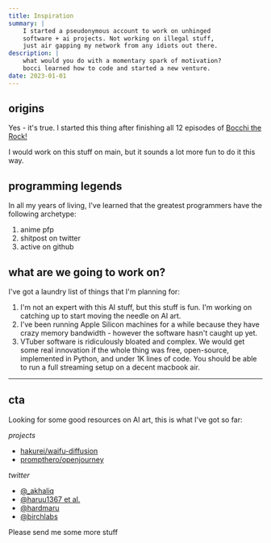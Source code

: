 ```yaml
---
title: Inspiration
summary: |
    I started a pseudonymous account to work on unhinged
    software + ai projects. Not working on illegal stuff,
    just air gapping my network from any idiots out there.
description: |
    what would you do with a momentary spark of motivation?
    bocci learned how to code and started a new venture.
date: 2023-01-01
---
```


## origins
Yes - it's true. I started this thing after finishing all
12 episodes of
[Bocchi the Rock!](https://en.wikipedia.org/wiki/Bocchi_the_Rock!)

I would work on this stuff on main, but it sounds a lot
more fun to do it this way. 

## programming legends
In all my years of living, I've learned that the greatest
programmers have the following archetype:

1. anime pfp 
2. shitpost on twitter
3. active on github

## what are we going to work on?
I've got a laundry list of things that I'm planning for:

1. I'm not an expert with this AI stuff, but this stuff
is fun. I'm working on catching up to start moving the
needle on AI art.
2. I've been running Apple Silicon machines for a while
because they have crazy memory bandwidth - however the
software hasn't caught up yet.
3. VTuber software is ridiculously bloated and complex.
We would get some real innovation if the whole thing was
free, open-source, implemented in Python, and under 1K
lines of code. You should be able to run a full streaming
setup on a decent macbook air.

---
## cta
Looking for some good resources on AI art, this is what
I've got so far:

*projects*
- [hakurei/waifu-diffusion](https://huggingface.co/hakurei/waifu-diffusion)
- [prompthero/openjourney](https://huggingface.co/prompthero/openjourney)

*twitter*
- [@_akhaliq](https://twitter.com/_akhaliq)
- [@haruu1367 et al.](https://twitter.com/haruu1367)
- [@hardmaru](https://twitter.com/hardmaru)
- [@birchlabs](https://twitter.com/Birchlabs)

Please send me some more stuff